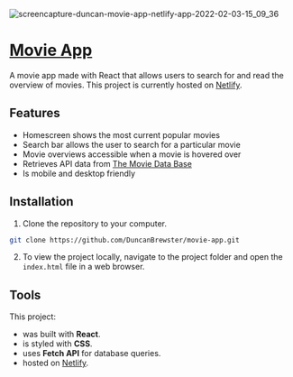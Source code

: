![screencapture-duncan-movie-app-netlify-app-2022-02-03-15_09_36](https://user-images.githubusercontent.com/87501964/152444680-4a1996a4-5f56-45cd-baf4-5618997612c1.png)

# [Movie App](https://duncan-movie-app.netlify.app)

A movie app made with React that allows users to search for and read the overview of movies. This project is currently hosted on [Netlify](https://duncan-movie-app.netlify.app).

## Features
* Homescreen shows the most current popular movies 
* Search bar allows the user to search for a particular movie
* Movie overviews accessible when a movie is hovered over
* Retrieves API data from [The Movie Data Base](https://www.themoviedb.org)
* Is mobile and desktop friendly

## Installation

1. Clone the repository to your computer.

```bash
git clone https://github.com/DuncanBrewster/movie-app.git
```

2. To view the project locally, navigate to the project folder and open the `index.html` file in a web browser.

## Tools

This project:

* was built with **React**.
* is styled with **CSS**.
* uses **Fetch API** for database queries.
* hosted on [Netlify](https://duncan-movie-app.netlify.app).
